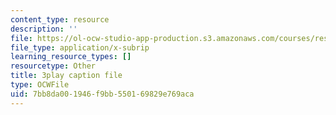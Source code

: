 ```yaml
---
content_type: resource
description: ''
file: https://ol-ocw-studio-app-production.s3.amazonaws.com/courses/res-8-007-cosmic-origin-of-the-chemical-elements-fall-2019/7bb8da001946f9bb550169829e769aca_f2j567E1Zqo.srt
file_type: application/x-subrip
learning_resource_types: []
resourcetype: Other
title: 3play caption file
type: OCWFile
uid: 7bb8da00-1946-f9bb-5501-69829e769aca
---
```

